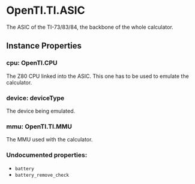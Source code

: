 # OpenTI.TI.ASIC
The ASIC of the TI-73/83/84, the backbone of the whole calculator.

## Instance Properties
### cpu: OpenTI.CPU
The Z80 CPU linked into the ASIC. This one has to be used to emulate the calculator.

### device: deviceType
The device being emulated.

### mmu: OpenTI.TI.MMU
The MMU used with the calculator.

### Undocumented properties:
 - `battery`
 - `battery_remove_check`
